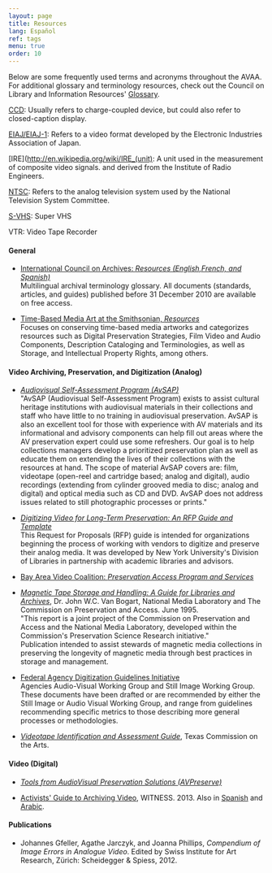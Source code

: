 ```yaml
---
layout: page
title: Resources
lang: Español
ref: tags
menu: true
order: 10
---
```


Below are some frequently used terms and acronyms throughout the AVAA. For additional glossary and terminology resources, check out the Council on Library and Information Resources' [Glossary](http://www.clir.org/pubs/reports/pub121/glossary.html).

[CCD](http://en.wikipedia.org/wiki/Charge-coupled_device): Usually refers to charge-coupled device, but could also refer to closed-caption display.

[EIAJ/EIAJ-1](http://en.wikipedia.org/wiki/EIAJ-1): Refers to a video format developed by the Electronic Industries Association of Japan.

[IRE](http://en.wikipedia.org/wiki/IRE_(unit): A unit used in the measurement of composite video signals. and derived from the Institute of Radio Engineers.

[NTSC](http://en.wikipedia.org/wiki/NTSC): Refers to the analog television system used by the National Television System Committee.

[S-VHS](http://en.wikipedia.org/wiki/S-VHS): Super VHS

VTR: Video Tape Recorder

#### General

* [International Council on Archives: _Resources (English,French, and Spanish)_](http://www.ica.org/135/ica-resources/les-ressources-professionnelles-de-lica.html)  
Multilingual archival terminology glossary. All documents (standards, articles, and guides) published before 31 December 2010 are available on free access.

* [Time-Based Media Art at the Smithsonian, _Resources_](http://www.si.edu/tbma/resources)  
Focuses on conserving time-based media artworks and categorizes resources such as Digital Preservation Strategies, Film Video and Audio Components, Description Cataloging and Terminologies, as well as Storage, and Intellectual Property Rights, among others.

#### Video Archiving, Preservation, and Digitization (Analog)

* [_Audiovisual Self-Assessment Program (AvSAP)_](http://www.library.illinois.edu/prescons/projects_grants/grants/avsap/index.html)  
&quot;AvSAP (Audiovisual Self-Assessment Program) exists to assist cultural heritage institutions with audiovisual materials in their collections and staff who have little to no training in audiovisual preservation. AvSAP is also an excellent tool for those with experience with AV materials and its informational and advisory components can help fill out areas where the AV preservation expert could use some refreshers. Our goal is to help collections managers develop a prioritized preservation plan as well as educate them on extending the lives of their collections with the resources at hand. The scope of material AvSAP covers are: film, videotape (open-reel and cartridge based; analog and digital), audio recordings (extending from cylinder grooved media to disc; analog and digital) and optical media such as CD and DVD. AvSAP does not address issues related to still photographic processes or prints.&quot;

* [_Digitizing Video for Long-Term Preservation: An RFP Guide and Template_](http://library.nyu.edu/preservation/VARRFP.pdf)  
This Request for Proposals (RFP) guide is intended for organizations beginning the process of working with vendors to digitize and preserve their analog media. It was developed by New York University's Division of Libraries in partnership with academic libraries and advisors.

* [Bay Area Video Coalition: _Preservation Access Program and Services_](http://www.bavc.org/preservation)

* [_Magnetic Tape Storage and Handling: A Guide for Libraries and Archives_](http://www.clir.org/pubs/reports/pub54/index.html), Dr. John W.C. Van Bogart, National Media Laboratory and The Commission on Preservation and Access. June 1995.  
&quot;This report is a joint project of the Commission on Preservation and Access and the National Media Laboratory, developed within the Commission's Preservation Science Research initiative.&quot;  
Publication intended to assist stewards of magnetic media collections in preserving the longevity of magnetic media through best practices in storage and management.

* [Federal Agency Digitization Guidelines Initiative](http://www.digitizationguidelines.gov/guidelines/)  
Agencies Audio-Visual Working Group and Still Image Working Group. These documents have been drafted or are recommended by either the Still Image or Audio Visual Working Group, and range from guidelines recommending specific metrics to those describing more general processes or methodologies.

* [_Videotape Identification and Assessment Guide_](http://www.arts.state.tx.us/video/),  Texas Commission on the Arts.

#### Video (Digital)

* [_Tools from AudioVisual Preservation Solutions (AVPreserve)_](http://www.avpreserve.com/avpsresources/tools/)

* [Activists' Guide to Archiving Video](http://archiveguide.witness.org/), WITNESS. 2013. Also in [Spanish](http://archiveguide.witness.org/es) and [Arabic](http://archiveguide.witness.org/ar).

#### Publications

* Johannes Gfeller, Agathe Jarczyk, and Joanna Phillips, _Compendium of Image Errors in Analogue Video_. Edited by Swiss Institute for Art Research, Zürich: Scheidegger &amp; Spiess, 2012.
